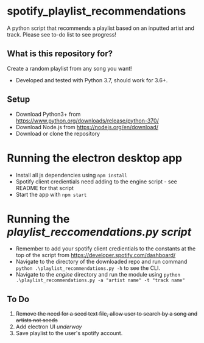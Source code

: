 # spotify_playlist_recommendations
A python script that recommends a playlist based on an inputted artist and track. Please see to-do list to see progress!

## What is this repository for? ##
Create a random playlist from any song you want!
* Developed and tested with Python 3.7, should work for 3.6+.

## Setup ##
* Download Python3+ from https://www.python.org/downloads/release/python-370/
* Download Node.js from https://nodejs.org/en/download/
* Download or clone the repository 

# Running the electron desktop app #
* Install all js dependencies using ```npm install```
* Spotify client credientials need adding to the engine script - see README for that script
* Start the app with ```npm start```

# Running the *playlist_reccomendations.py script* #
* Remember to add your spotify client credientials to the constants at the top of the script from https://developer.spotify.com/dashboard/
* Navigate to the directory of the downloaded repo and run command ```python .\playlist_recommendations.py -h``` to see the CLI.
* Navigate to the *engine* directory and run the module using ```python .\playlist_recommendations.py -a "artist name" -t "track name"```

## To Do ##
1. <s>Remove the need for a seed text file, allow user to search by a song and artists not seeds</s>
2. Add electron UI *underway*
3. Save playlist to the user's spotify account.
